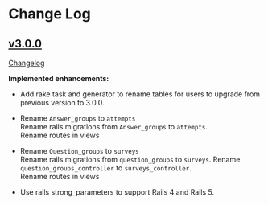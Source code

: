 # Change Log

## [v3.0.0](https://github.com/code-mancers/rapidfire/tree/HEAD)

[Changelog](https://github.com/code-mancers/rapidfire/compare/v2.1.0...HEAD)

**Implemented enhancements:**
- Add rake task and generator to rename tables for users to upgrade from previous version to 3.0.0.

- Rename `Answer_groups` to `attempts`  
  Rename rails migrations from `Answer_groups` to `attempts`.  
  Rename routes in views

- Rename `Question_groups` to `surveys`  
  Rename rails migrations from `question_groups` to `surveys`.
  Rename `question_groups_controller` to `surveys_controller`.  
  Rename routes in views

- Use rails strong_parameters to support Rails 4 and Rails 5.
